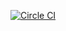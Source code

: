 [![Circle CI](https://travis-ci.org/tim-hoffmann/ionic-fastlane-travisci-hockeyapp.svg?branch=master)](https://travis-ci.org/tim-hoffmann/ionic-fastlane-travisci-hockeyapp)
